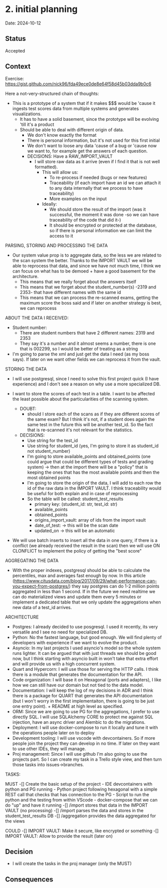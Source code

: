 # 2. initial planning

Date: 2024-10-12

## Status

Accepted

## Context

Exercise: https://gist.github.com/nick96/fda49ece0de8e64f58d45b03dda9b0c6

Here a not-very-structured chain of thoughts:

- This is a prototype of a system that if it makes $$$ would be 'cause it ingests test scores data from multiple systems and generates visualizations. 
	- It has to have a solid basement, since the prototype will be evolving 'till it's a product
	- Should be able to deal with different origin of data.
		- We don't know exactly the format
		- There is personal information, but it's not used for this first initial
		- We don't want to loose any data 'cause of a bug or 'cause now we want to, for example get the answers of each question.
		- DECISIONS: Have a RAW_IMPORT_VAULT
			- I will store raw data as it arrive (even if I find it that is not well formatted). 
				- This will allow us:
					- To re-process if needed (bugs or new features)
					- Traceability (if each import have an id we can attach it to any data internally that we process to have traceability)
					- More examples on the input
				- Ideally:
					- We should store the result of the import (was it successful, the moment it was done -so we can have traceability of the code that did it-)
					- It should be encrypted or protected at the database, so if there is personal information we can limit the access to it


PARSING, STORING AND PROCESSING THE DATA
- Our system value prop is to aggregate data, so the less we are related to the scan system the better. Thanks to the IMPORT VAULT we will be able to reprocess that   data, and since we have not much time, I think we can focus on what has to be demoed + have a good basement for the architecture.
	- This means that we really forget about the answers itself
	- This means that we forget about the student_number(s) -2319 and 2353- that have different names with the same id
	- This means that we can process the re-scanned exams, getting the maximum score the boss said and if later on another strategy is best, we can reprocess


ABOUT THE DATA I RECEIVED:
- Student number:
	- There are student numbers that have 2 different names: 2319 and 2353
	- They say it's a number and it almost seems a number, there is one that is 002299, so I would be better of treating as a string
- I'm going to parse the xml and just get the data I need (as my boss says). If later on we want other fields we can reprocess it from the vault.


STORING THE DATA
- I will use postgresql, since I need to solve this first project quick (I have experience) and I don't see a reason on why use a more specialized DB.
- I want to store the scores of each test in a table. I want to be affected the least possible about the particularities of the scanning system. 
	- DOUBT: 
		- should I store each of the scans as if they are different scores of the same exam? But I think it's not, if a student does again the same test in the future this will be another test_id. So the fact that is re-scanned it's not relevant for the statistics. 
	- DECISIONS:
		- Use string for the test_id
		- Use string for student_id (yes, I'm going to store it as student_id not student_number)
		- I'm going to store available_points and obtained_points (one could argue that could be different types of tests and grading system)	-> then at the import there will be a "policy" that is keeping the ones that has the most available points and then the most obtained points
		- I'm going to store the origin of the data, I will add to each row the id of the raw data in the IMPORT VAULT. I think traceability would be useful for both explain and in case of reprocessing
		- So the table will be called: student_test_results
			- primary key: (student_id: str, test_id: str)
			- available_points
			- obtained_points
			- origins_import_vault: array of ids from the import vault
			- date_of_test: -> this will be the scan date
			- updated_on -> this will be an automatic
			
- We will use batch inserts to insert all the data in one query, if there is a conflict (we already received the result in the scan) then we will use ON CLONFLICT to implement the policy of getting the "best score"

AGGREGATING THE DATA
- With the proper indexes, postgresql should be able to calculate the percentiles, max and averages fast enough by now. In this article (https://www.citusdata.com/blog/2017/09/29/what-performance-can-you-expect-from-postgres/) they say postgres can do 1-2 million points aggregated in less than 1 second. If in the future we need realtime we can do materialized views and update them every 5 minutes or implement a dedicated table that we only update the aggregations when new data of a test_id arrives.


ARCHITECTURE
- Postgres: I already decided to use posgresql. I used it recently, its very versatile and I see no need for specialized DB.
- Python: No the fastest language, but good enough. We will find plenty of developers with experience if we want to evolve the product.
- Asyncio: In my last projects I used asyncio's model so the whole system runs lighter. It can be argued that with just threads we should be good now, but I think starting with asyncio built  in won't take that extra effort and will provide us with a high concurrent system.
- Quart and Hypercorn: I will use those for serving the HTTP calls. I think there is a module that generates the documentation for the API.
- Code organization: I will base it on Hexagonal (ports and adapters), I like how we can still have our domain but not tied to the data model.
- Documentation: I will keep the log of my decisions in ADR and I think there is a package for QUART that generates the API documentation (but I won't worry in the first implementaiton, there is going to be just one entry point). + README at high level as specified.
- ORM: Since we are going to use PG for the aggregations, I prefer to use directly SQL. I will use SQLAlchemy CORE to protect me against SQL injection, have an async driver and Alembic to do the migrations.
- Deployment: I will use docker-compose to run it locally and tune it with the operations people later on to deploy
- Development tooling: I will use vscode with devcontainers. So if more people join the project they can develop in no time. If later on they want to use other IDEs, they will manage.
- Proj management: Since I will use github I'm also going to use the projects part. So I can create my task in a Trello style view, and then turn those tasks into issues->branches.


TASKS:

MUST
-[] Create the basic setup of the project
	- IDE devcontainers with python and PG running
	- Python project following hexagonal with a simple REST call that checks that has connection to the PG
	- Script to run the python and the testing from within VScode
	- docker-compose that we can do "up" and have it running
-[] /import stores that data in the IMPORT VAULT (no processing)
-[] /import parses the data and stores in the student_test_results DB
-[] /aggregation provides the data aggregated for the views

COULD
-[] IMPORT VAULT: Make it secure, like encrypted or something
-[] IMPORT VAULT: Allow to provide the result (later on)


## Decision

- I will create the tasks in the proj manager (only the MUST)

## Consequences


